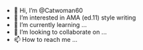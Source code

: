 - 👋 Hi, I’m @Catwoman60
- 👀 I’m interested in AMA (ed.11) style writing
- 🌱 I’m currently learning ...
- 💞️ I’m looking to collaborate on ...
- 📫 How to reach me ...

<!---
Catwoman60/Catwoman60 is a ✨ special ✨ repository because its `README.md` (this file) appears on your GitHub profile.
You can click the Preview link to take a look at your changes.
--->
